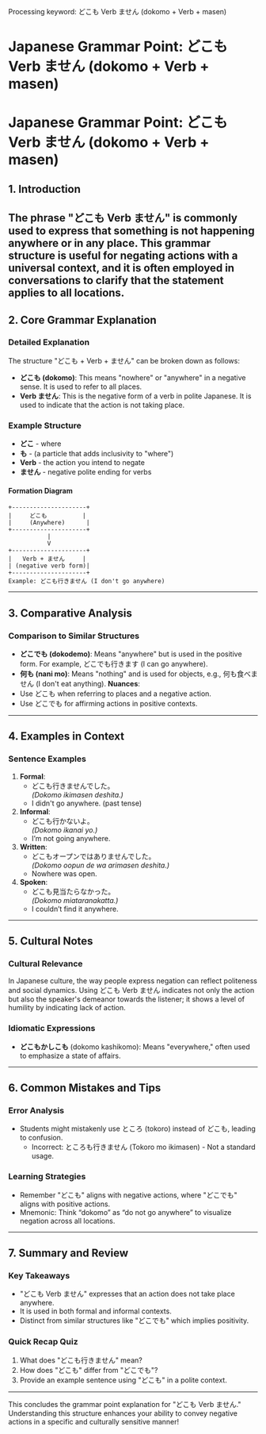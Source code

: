 Processing keyword: どこも Verb ません (dokomo + Verb + masen)
# Japanese Grammar Point: どこも Verb ません (dokomo + Verb + masen)
# Japanese Grammar Point: どこも Verb ません (dokomo + Verb + masen)
## 1. Introduction
The phrase "どこも Verb ません" is commonly used to express that something is not happening anywhere or in any place. This grammar structure is useful for negating actions with a universal context, and it is often employed in conversations to clarify that the statement applies to all locations.
---
## 2. Core Grammar Explanation
### Detailed Explanation
The structure "どこも + Verb + ません" can be broken down as follows:
- **どこも (dokomo)**: This means "nowhere" or "anywhere" in a negative sense. It is used to refer to all places.
- **Verb ません**: This is the negative form of a verb in polite Japanese. It is used to indicate that the action is not taking place. 
### Example Structure
- **どこ** - where
- **も** - (a particle that adds inclusivity to "where")
- **Verb** - the action you intend to negate
- **ません** - negative polite ending for verbs
#### Formation Diagram
```
+---------------------+
|     どこも          |
|     (Anywhere)      |
+---------------------+
           |
           V
+---------------------+
|   Verb + ません     |
| (negative verb form)|
+---------------------+
Example: どこも行きません (I don't go anywhere)
```
---
## 3. Comparative Analysis
### Comparison to Similar Structures
- **どこでも (dokodemo)**: Means "anywhere" but is used in the positive form. For example, どこでも行きます (I can go anywhere).
- **何も (nani mo)**: Means "nothing" and is used for objects, e.g., 何も食べません (I don't eat anything). 
**Nuances**:
- Use どこも when referring to places and a negative action.
- Use どこでも for affirming actions in positive contexts.
---
## 4. Examples in Context
### Sentence Examples
1. **Formal**:  
   - どこも行きませんでした。  
   *(Dokomo ikimasen deshita.)*  
   - I didn't go anywhere. (past tense)
2. **Informal**:  
   - どこも行かないよ。  
   *(Dokomo ikanai yo.)*  
   - I’m not going anywhere.
3. **Written**:  
   - どこもオープンではありませんでした。  
   *(Dokomo oopun de wa arimasen deshita.)*  
   - Nowhere was open.
4. **Spoken**:  
   - どこも見当たらなかった。  
   *(Dokomo miataranakatta.)*  
   - I couldn’t find it anywhere.
---
## 5. Cultural Notes
### Cultural Relevance
In Japanese culture, the way people express negation can reflect politeness and social dynamics. Using どこも Verb ません indicates not only the action but also the speaker's demeanor towards the listener; it shows a level of humility by indicating lack of action.
### Idiomatic Expressions
- **どこもかしこも** (dokomo kashikomo): Means "everywhere," often used to emphasize a state of affairs.
---
## 6. Common Mistakes and Tips
### Error Analysis
- Students might mistakenly use ところ (tokoro) instead of どこも, leading to confusion. 
  - Incorrect: ところも行きません (Tokoro mo ikimasen) - Not a standard usage.
  
### Learning Strategies
- Remember "どこも" aligns with negative actions, where "どこでも" aligns with positive actions.
- Mnemonic: Think “dokomo” as “do not go anywhere” to visualize negation across all locations.
---
## 7. Summary and Review
### Key Takeaways
- "どこも Verb ません" expresses that an action does not take place anywhere.
- It is used in both formal and informal contexts.
- Distinct from similar structures like "どこでも" which implies positivity.
### Quick Recap Quiz
1. What does "どこも行きません" mean?
2. How does "どこも" differ from "どこでも"?
3. Provide an example sentence using "どこも" in a polite context.
---
This concludes the grammar point explanation for "どこも Verb ません." Understanding this structure enhances your ability to convey negative actions in a specific and culturally sensitive manner!

